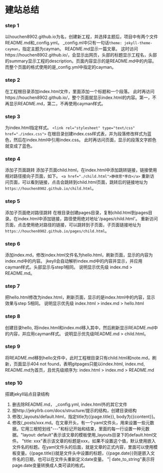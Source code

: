 
# 建站总结

### step 1
以houchen8902.github.io为名，创建新工程，并选择主题后，项目中有两个文件README.md和_config.yml。
_config.ml中只有一句话`theme: jekyll-theme-cayman`，指定主题为cayman。
README.md显示一篇文章。
这时访问https://houchen8902.github.io/，会显示出网页，头部的标题显示工程名，头部的summary显示工程的description。页面内容显示的是README.md中的内容。而整个页面的格式使用的是_config.yml中指定的cayman。

### step 2
在工程根目录添加index.html文件，里面添加一个标题和一个段落。
此时再访问https://houchen8902.github.io/，整个页面就显示index.html的内容。第一，不再显示README.md，第二，不再使用cayman样式。

### step 3
为index.html指定样式。
`<link rel="stylesheet" type="text/css" href="./index.css">`
在根目录创建index.css样式表，并为段落修改样式为蓝色，然后在index.html中引用index.css。
此时再访问页面，显示的段落文字颜色就变成了蓝色。

### step 4
添加子页面跳转
添加子页面child.html，在index.html中添加跳转链接，链接使用相对路径接向子页面，如下。
`<a href="./child.html">静夜思*李白</a>`
重新访问页面，可以看到链接，点击会跳转到child.html页面，跳转后的链接地址为`https://houchen8902.github.io/child.html`。

### step 5
添加子页面绝对路径跳转
在根目录创建pages目录，复制child.html到pages目录。在index.html中添加链接，路径使用绝对地址'/pages/child.html'。
重新访问页面，点击使用绝对路径的链接，可以跳转到子页面，子页面链接地址为`https://houchen8902.github.io/pages/child.html`。

### step 6
添加index.md，修改index.html文件名为hello.html，刷新页面，显示的内容为index.md中的内容。
jkeyll会自动解析index.md中的内容并显示，并应用cayman样式。头部显示与step1相同。
说明显示优先级 index.md > README.md。

### step 7
把hello.html修改为index.html，刷新页面，显示的是index.html中的内容，显示效果与step 5相同。
说明显示优先级 index.html > index.md > hello.html

### step 8
创建目录hello, 将index.html和index.md移入其中，然后刷新显示README.md中的内容，并应用cayman样式。
说明显示优先级README.md > child.html。

### step 9
将README.md移到hello文件中，此时工程根目录只有child.html和note.md，刷新，页面显示404 not found，表明gitpages只能以index.html, index.md, README.md为首页，且优先级顺序为:
index.html > index.md > README.md

### step 10
搭建jekyll站点目录结构
1. 删去除README.md， _config.yml, index.html外的其它文件
2. 按http://jekyllrb.com/docs/structure/提示的结构，创建目录结构
3. 修改/_layouts/default.html，指定title为{{page.title}}, body为{{content}}。
4. 修改/_posts/xxx.md。在文章开头，有一个yaml文件头，用来设置一些元数据。它用三根短划线"---"和标记开始和结束，里面的每一行设置一种元数据。"layout: default"表示该文章的模板使用_layouts目录下的default.html文件。 "title: xxx"表示该文章的标题是xxx，如果不设置这个值，默认使用嵌入文件名的标题。在yaml文件头的后面，就是文章的正式内容，里面可以使用模板变量。{{page.title}}就是文件头中设置的标题，{{page.date}}则是嵌入文件名的日期，也可以在文件头重新定义date变量。 "| date_to_string"表示将page.date变量转换成人类可读的格式。